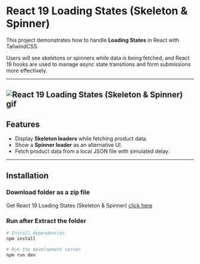 # React 19 Loading States (Skeleton & Spinner)

This project demonstrates how to handle **Loading States** in React with TailwindCSS.

Users will see skeletons or spinners while data is being fetched, and React 19 hooks are used to manage async state transitions and form submissions more effectively.

---
![React 19 Loading States (Skeleton & Spinner) gif](https://i.postimg.cc/8C0BpVnh/React19-Loading-States-Skeleton-Spinner-ezgif-com-video-to-gif-converter.gif)
---

## Features
- Display **Skeleton loaders** while fetching product data.
- Show a **Spinner loader** as an alternative UI.
- Fetch product data from a local JSON file with simulated delay.

---

## Installation
### Download folder as a zip file
Get React 19 Loading States (Skeleton & Spinner) [click here](https://download-directory.github.io/?url=https%3A%2F%2Fgithub.com%2Fmahmoud-abu-attiya%2FReact.js-Learning-Playground%2Ftree%2Fmain%2Freact19-loading-states)

### Run after Extract the folder

```bash
# Install dependencies
npm install

# Run the development server
npm run dev
